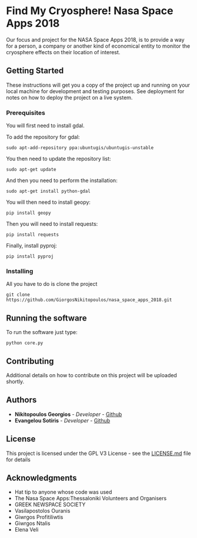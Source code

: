 # Find My Cryosphere! Nasa Space Apps 2018 

Our focus and project for the NASA Space Apps 2018, is to provide a way for a person, a company or another kind of economical entity to monitor the cryosphere effects on their location of interest.

## Getting Started

These instructions will get you a copy of the project up and running on your local machine for development and testing purposes. See deployment for notes on how to deploy the project on a live system.

### Prerequisites

You will first need to install gdal.

To add the repository for gdal:
```
sudo apt-add-repository ppa:ubuntugis/ubuntugis-unstable
```
You then need to update the repository list:
```
sudo apt-get update
```
And then you need to perform the installation:
```
sudo apt-get install python-gdal
```

You will then need to install geopy:
```
pip install geopy
```

Then you will need to install requests:
```
pip install requests
```

Finally, install pyproj:
```
pip install pyproj
```

### Installing

All you have to do is clone the project

```
git clone https://github.com/GiorgosNikitopoulos/nasa_space_apps_2018.git
```

## Running the software

To run the software just type:
```
python core.py
```


## Contributing

Additional details on how to contribute on this project will be uploaded shortly.


## Authors

* **Nikitopoulos Georgios** - *Developer* - [Github](https://github.com/GiorgosNikitopoulos)
* **Evangelou Sotiris** - *Developer* - [Github](https://github.com/EvangelouSotiris)

## License

This project is licensed under the GPL V3 License - see the [LICENSE.md](LICENSE.md) file for details

## Acknowledgments

* Hat tip to anyone whose code was used
* The Nasa Space Apps:Thessaloniki Volunteers and Organisers 
* GREEK NEWSPACE SOCIETY
* Vasilapostolos Ouranis
* Giwrgos Profitiliwtis
* Giwrgos Ntalis
* Elena Veli

